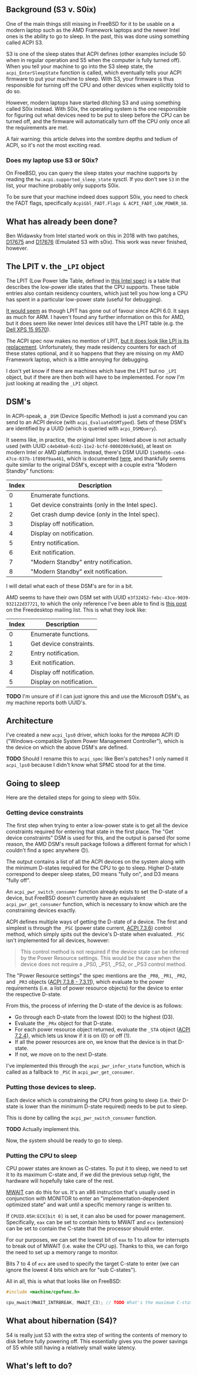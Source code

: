 ## Background (S3 v. S0ix)

One of the main things still missing in FreeBSD for it to be usable on a modern laptop such as the AMD Framework laptops and the newer Intel ones is the ability to go to sleep.
In the past, this was done using something called ACPI S3.

S3 is one of the sleep states that ACPI defines (other examples include S0 when in regular operation and S5 when the computer is fully turned off).
When you tell your machine to go into the S3 sleep state, the `acpi_EnterSleepState` function is called, which eventually tells your ACPI firmware to put your machine to sleep.
With S3, your firmware is thus responsible for turning off the CPU and other devices when explicitly told to do so.

However, modern laptops have started ditching S3 and using something called S0ix instead.
With S0ix, the operating system is the one responsible for figuring out what devices need to be put to sleep before the CPU can be turned off, and the firmware will automatically turn off the CPU only once all the requirements are met.

A fair warning: this article delves into the sombre depths and tedium of ACPI, so it's not the most exciting read.

### Does my laptop use S3 or S0ix?

On FreeBSD, you can query the sleep states your machine supports by reading the `hw.acpi.supported_sleep_state` sysctl.
If you don't see `S3` in the list, your machine probably only supports S0ix.

To be sure that your machine indeed does support S0ix, you need to check the FADT flags, specifically `AcpiGbl_FADT.Flags & ACPI_FADT_LOW_POWER_S0`.

## What has already been done?

Ben Widawsky from Intel started work on this in 2018 with two patches, [D17675](https://reviews.freebsd.org/D17675) and [D17676](https://reviews.freebsd.org/D17676) (Emulated S3 with s0ix).
This work was never finished, however.

## The LPIT v. the `_LPI` object

The LPIT (Low Power Idle Table, defined in [this Intel spec](https://uefi.org/sites/default/files/resources/Intel_ACPI_Low_Power_S0_Idle.pdf)) is a table that describes the low-power idle states that the CPU supports.
These table entries also contain residency counters, which just tell you how long a CPU has spent in a particular low-power state (useful for debugging).

[It would seem](https://www.kernel.org/doc/html/v6.4/arm64/acpi_object_usage.html) as though LPIT has gone out of favour since ACPI 6.0.
It says as much for ARM.
I haven't found any further information on this for AMD, but it does seem like newer Intel devices still have the LPIT table (e.g. the [Dell XPS 15 9570](https://raw.githubusercontent.com/linuxhw/ACPI/master/Notebook/Dell/XPS/XPS%2015%209570/7298D35A1731)).

The ACPI spec now makes no mention of LPIT, [but it does look like LPI is its replacement](https://uefi.org/specs/ACPI/6.5/08_Processor_Configuration_and_Control.html#lpi-low-power-idle-states).
Unfortunately, they made residency counters for each of these states optional, and it so happens that they are missing on my AMD Framework laptop, which is a little annoying for debugging.

I don't yet know if there are machines which have the LPIT but no `_LPI` object, but if there are then both will have to be implemented.
For now I'm just looking at reading the `_LPI` object.

## DSM's

In ACPI-speak, a `_DSM` (Device Specific Method) is just a command you can send to an ACPI device (with `acpi_EvaluateDSMTyped`).
Sets of these DSM's are identified by a UUID (which is queried with `acpi_DSMQuery`).

It seems like, in practice, the original Intel spec linked above is not actually used (with UUID `c4eb40a0-6cd2-11e2-bcfd-0800200c9a66`), at least on modern Intel or AMD platforms.
Instead, there's DSM UUID `11e00d56-ce64-47ce-837b-1f898f9aa461`, which is documented [here](https://learn.microsoft.com/en-us/windows-hardware/design/device-experiences/modern-standby-firmware-notifications), and thankfully seems quite similar to the original DSM's, except with a couple extra "Modern Standby" functions:

|Index|Description|
|--|--|
|0|Enumerate functions.|
|1|Get device constraints (only in the Intel spec).|
|2|Get crash dump device (only in the Intel spec).|
|3|Display off notification.|
|4|Display on notification.|
|5|Entry notification.|
|6|Exit notification.|
|7|"Modern Standby" entry notification.|
|8|"Modern Standby" exit notification.|

I will detail what each of these DSM's are for in a bit.

AMD seems to have their own DSM set with UUID `e3f32452-febc-43ce-9039-932122d37721`, to which the only reference I've been able to find is [this post](https://lists.freedesktop.org/archives/amd-gfx/2020-January/044906.html) on the Freedesktop mailing list.
This is what they look like:

|Index|Description|
|--|--|
|0|Enumerate functions.|
|1|Get device constraints.|
|2|Entry notification.|
|3|Exit notification.|
|4|Display off notification.|
|5|Display on notification.|

**TODO** I'm unsure of if I can just ignore this and use the Microsoft DSM's, as my machine reports both UUID's.

## Architecture

I've created a new `acpi_lps0` driver, which looks for the `PNP0D80` ACPI ID ("Windows-compatible System Power Management Controller"), which is the device on which the above DSM's are defined.

**TODO** Should I rename this to `acpi_spmc` like Ben's patches? I only named it `acpi_lps0` because I didn't know what SPMC stood for at the time.

## Going to sleep

Here are the detailed steps for going to sleep with S0ix.

### Getting device constraints

The first step when trying to enter a low-power state is to get all the device constraints required for entering that state in the first place.
The "Get device constraints" DSM is used for this, and the output is parsed (for some reason, the AMD DSM's result package follows a different format for which I couldn't find a spec anywhere 🙃).

The output contains a list of all the ACPI devices on the system along with the minimum D-states required for the CPU to go to sleep.
Higher D-state correspond to deeper sleep states, D0 means "fully on", and D3 means "fully off".

An `acpi_pwr_switch_consumer` function already exists to set the D-state of a device, but FreeBSD doesn't currently have an equivalent `acpi_pwr_get_consumer` function, which is necessary to know which are the constraining devices exactly.

ACPI defines multiple ways of getting the D-state of a device.
The first and simplest is through the `_PSC` (power state current, [ACPI 7.3.6](https://uefi.org/htmlspecs/ACPI_Spec_6_4_html/07_Power_and_Performance_Mgmt/device-power-management-objects.html?highlight=_psc#psc-power-state-current)) control method, which simply spits out the device's D-state when evaluated.
`_PSC` isn't implemented for all devices, however:

> This control method is not required if the device state can be inferred by the Power Resource settings. This would be the case when the device does not require a _PS0, _PS1, _PS2, or _PS3 control method.

The "Power Resource settings" the spec mentions are the `_PR0`, `_PR1`, `_PR2`, and `_PR3` objects ([ACPI 7.3.8 - 7.3.11](https://uefi.org/htmlspecs/ACPI_Spec_6_4_html/07_Power_and_Performance_Mgmt/device-power-management-objects.html?highlight=_psc#pr0-power-resources-for-d0)), which evaluate to the power requirements (i.e. a list of power resource objects) for the device to enter the respective D-state.

From this, the process of inferring the D-state of the device is as follows:

- Go through each D-state from the lowest (D0) to the highest (D3).
- Evaluate the `_PRx` object for that D-state.
- For each power resource object returned, evaluate the `_STA` object ([ACPI 7.2.4](https://uefi.org/htmlspecs/ACPI_Spec_6_4_html/07_Power_and_Performance_Mgmt/declaring-a-power-resource-object.html?highlight=_sta#sta-power-resource-status)), which lets us know if it is on (0) or off (1).
- If all the power resources are on, we know that the device is in that D-state.
- If not, we move on to the next D-state.

I've implemented this through the `acpi_pwr_infer_state` function, which is called as a fallback to `_PSC` in `acpi_pwr_get_consumer`.

### Putting those devices to sleep.

Each device which is constraining the CPU from going to sleep (i.e. their D-state is lower than the minimum D-state required) needs to be put to sleep.

This is done by calling the `acpi_pwr_switch_consumer` function.

**TODO** Actually implement this.

Now, the system should be ready to go to sleep.

### Putting the CPU to sleep

CPU power states are known as C-states.
To put it to sleep, we need to set it to its maximum C-state and, if we did the previous setup right, the hardware will hopefully take care of the rest.

[MWAIT](https://www.felixcloutier.com/x86/mwait) can do this for us.
It's an x86 instruction that's usually used in conjunction with MONITOR to enter an "implementation-dependent optimized state" and wait until a specific memory range is written to.

If `CPUID.05H:ECX[bit 0]` is set, it can also be used for power management.
Specifically, `eax` can be set to contain hints to MWAIT and `ecx` (extension) can be set to contain the C-state that the processor should enter.

For our purposes, we can set the lowest bit of `eax` to 1 to allow for interrupts to break out of MWAIT (i.e. wake the CPU up).
Thanks to this, we can forgo the need to set up a memory range to monitor.

Bits 7 to 4 of `ecx` are used to specify the target C-state to enter (we can ignore the lowest 4 bits which are for "sub C-states").

All in all, this is what that looks like on FreeBSD:

```c
#include <machine/cpufunc.h>

cpu_mwait(MWAIT_INTRBREAK, MWAIT_C3); // TODO What's the maximum C-state?
```

## What about hibernation (S4)?

S4 is really just S3 with the extra step of writing the contents of memory to disk before fully powering off.
This essentially gives you the power savings of S5 while still having a relatively small wake latency.

## What's left to do?
